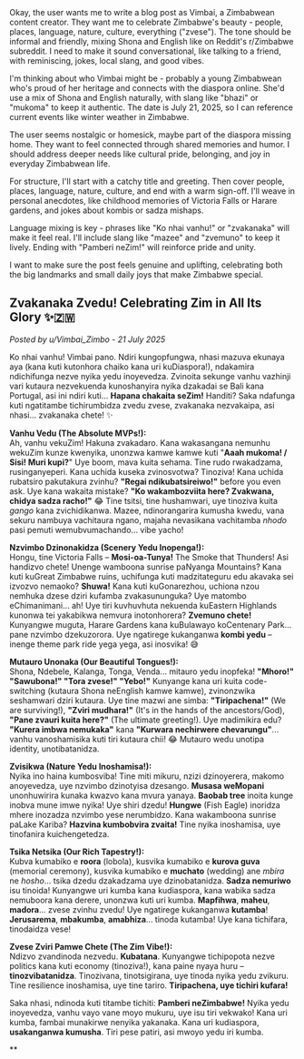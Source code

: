 <think>
Okay, the user wants me to write a blog post as Vimbai, a Zimbabwean content creator. They want me to celebrate Zimbabwe's beauty - people, places, language, nature, culture, everything ("zvese"). The tone should be informal and friendly, mixing Shona and English like on Reddit's r/Zimbabwe subreddit. I need to make it sound conversational, like talking to a friend, with reminiscing, jokes, local slang, and good vibes.

I'm thinking about who Vimbai might be - probably a young Zimbabwean who's proud of her heritage and connects with the diaspora online. She'd use a mix of Shona and English naturally, with slang like "bhazi" or "mukoma" to keep it authentic. The date is July 21, 2025, so I can reference current events like winter weather in Zimbabwe.

The user seems nostalgic or homesick, maybe part of the diaspora missing home. They want to feel connected through shared memories and humor. I should address deeper needs like cultural pride, belonging, and joy in everyday Zimbabwean life. 

For structure, I'll start with a catchy title and greeting. Then cover people, places, language, nature, culture, and end with a warm sign-off. I'll weave in personal anecdotes, like childhood memories of Victoria Falls or Harare gardens, and jokes about kombis or sadza mishaps. 

Language mixing is key - phrases like "Ko nhai vanhu!" or "zvakanaka" will make it feel real. I'll include slang like "mazee" and "zvemuno" to keep it lively. Ending with "Pamberi neZim!" will reinforce pride and unity. 

I want to make sure the post feels genuine and uplifting, celebrating both the big landmarks and small daily joys that make Zimbabwe special.
</think>
## Zvakanaka Zvedu! Celebrating Zim in All Its Glory ✨🇿🇼  
*Posted by u/Vimbai_Zimbo - 21 July 2025*

Ko nhai vanhu! Vimbai pano. Ndiri kungopfungwa, nhasi mazuva ekunaya aya (kana kuti kutonhora chaiko kana uri kuDiaspora!), ndakamira ndichifunga nezve nyika yedu inoyevedza. Zvinoita sekunge vanhu vazhinji vari kutaura nezvekuenda kunoshanyira nyika dzakadai se Bali kana Portugal, asi ini ndiri kuti... **Hapana chakaita seZim!** Handiti? Saka ndafunga kuti ngatitambe tichirumbidza zvedu zvese, zvakanaka nezvakaipa, asi nhasi... zvakanaka chete! ✨

**Vanhu Vedu (The Absolute MVPs!):**  
Ah, vanhu vekuZim! Hakuna zvakadaro. Kana wakasangana nemunhu wekuZim kunze kwenyika, unonzwa kamwe kamwe kuti "**Aaah mukoma! / Sisi! Muri kupi?**" Uye boom, mava kuita sehama. Tine rudo rwakadzama, rusinganyeperi. Kana uchida kuseka zvinosvotwa? Tinoziva! Kana uchida rubatsiro pakutakura zvinhu? **"Regai ndikubatsireiwo!"** before you even ask. Uye kana wakaita mistake? **"Ko wakambozviita here? Zvakwana, chidya sadza racho!"** 😂 Tine tsitsi, tine hushamwari, uye tinoziva kuita *gango* kana zvichidikanwa. Mazee, ndinorangarira kumusha kwedu, vana sekuru nambuya vachitaura ngano, majaha nevasikana vachitamba *nhodo* pasi pemuti wemubvumachando... vibe yacho!

**Nzvimbo Dzinonakidza (Scenery Yedu Inopenga!):**  
Hongu, tine Victoria Falls – **Mosi-oa-Tunya!** The Smoke that Thunders! Asi handizvo chete! Unenge wamboona sunrise paNyanga Mountains? Kana kuti kuGreat Zimbabwe ruins, uchifunga kuti madzitateguru edu akavaka sei izvozvo nemaoko? **Shuwa!** Kana kuti kuGonarezhou, uchiona nzou nemhuka dzese dziri kufamba zvakasununguka? Uye matombo eChimanimani... ah! Uye tiri kuvhuvhuta nekuenda kuEastern Highlands kunonwa tei yakabikwa nemvura inotonhorera? **Zvemuno chete!** Kunyangwe muguta, Harare Gardens kana kuBulawayo koCentenary Park... pane nzvimbo dzekuzorora. Uye ngatirege kukanganwa **kombi yedu** – inenge theme park ride yega yega, asi inosvika! 😅

**Mutauro Unonaka (Our Beautiful Tongues!):**  
Shona, Ndebele, Kalanga, Tonga, Venda... mitauro yedu inopfeka! **"Mhoro!" "Sawubona!" "Tora zvese!" "Yebo!"** Kunyange kana uri kuita code-switching (kutaura Shona neEnglish kamwe kamwe), zvinonzwika seshamwari dziri kutaura. Uye tine mazwi ane simba: **"Tiripachena!"** (We are surviving!), **"Zviri mudhara!"** (It's in the hands of the ancestors/God), **"Pane zvauri kuita here?"** (The ultimate greeting!). Uye madimikira edu? **"Kurera imbwa nemukaka"** kana **"Kurwara nechirwere chevarungu"**... vanhu vanoshamisika kuti tiri kutaura chii! 😂 Mutauro wedu unotipa identity, unotibatanidza.

**Zvisikwa (Nature Yedu Inoshamisa!):**  
Nyika ino haina kumbosviba! Tine miti mikuru, nzizi dzinoyerera, makomo anoyevedza, uye nzvimbo dzinotyisa dzesango. **Musasa weMopani** unonhuwirira kunaka kwazvo kana mvura yanaya. **Baobab tree** inoita kunge inobva mune imwe nyika! Uye shiri dzedu! **Hungwe** (Fish Eagle) inoridza mhere inozadza nzvimbo yese nerumbidzo. Kana wakamboona sunrise paLake Kariba? **Hazvina kumbobvira zvaita!** Tine nyika inoshamisa, uye tinofanira kuichengetedza.

**Tsika Netsika (Our Rich Tapestry!):**  
Kubva kumabiko e **roora** (lobola), kusvika kumabiko e **kurova guva** (memorial ceremony), kusvika kumabiko e **muchato** (wedding) ane *mbira* ne *hosho*... tsika dzedu dzakadzama uye dzinobatanidza. **Sadza nemuriwo** isu tinoida! Kunyangwe uri kumba kana kudiaspora, kana wabika sadza nemuboora kana derere, unonzwa kuti uri kumba. **Mapfihwa**, **maheu**, **madora**... zvese zvinhu zvedu! Uye ngatirege kukanganwa **kutamba**! **Jerusarema**, **mbakumba**, **amabhiza**... tinoda kutamba! Uye kana tichifara, tinodaidza vese!

**Zvese Zviri Pamwe Chete (The Zim Vibe!):**  
Ndizvo zvandinoda nezvedu. **Kubatana**. Kunyangwe tichipopota nezve politics kana kuti economy (tinoziva!), kana paine nyaya huru – **tinozvibatanidza**. Tinozivana, tinotsigirana, uye tinoda nyika yedu zvikuru. Tine resilience inoshamisa, uye tine tariro. **Tiripachena, uye tichiri kufara!**

Saka nhasi, ndinoda kuti titambe tichiti: **Pamberi neZimbabwe!** Nyika yedu inoyevedza, vanhu vayo vane moyo mukuru, uye isu tiri vekwako! Kana uri kumba, fambai munakirwe nenyika yakanaka. Kana uri kudiaspora, **usakanganwa kumusha**. Tiri pese patiri, asi mwoyo yedu iri kumba.

**